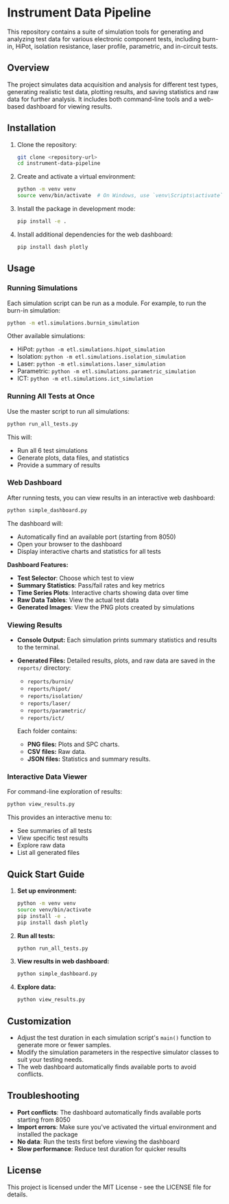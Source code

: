# Instrument Data Pipeline

This repository contains a suite of simulation tools for generating and analyzing test data for various electronic component tests, including burn-in, HiPot, isolation resistance, laser profile, parametric, and in-circuit tests.

## Overview

The project simulates data acquisition and analysis for different test types, generating realistic test data, plotting results, and saving statistics and raw data for further analysis. It includes both command-line tools and a web-based dashboard for viewing results.

## Installation

1. Clone the repository:
   ```bash
   git clone <repository-url>
   cd instrument-data-pipeline
   ```

2. Create and activate a virtual environment:
   ```bash
   python -m venv venv
   source venv/bin/activate  # On Windows, use `venv\Scripts\activate`
   ```

3. Install the package in development mode:
   ```bash
   pip install -e .
   ```

4. Install additional dependencies for the web dashboard:
   ```bash
   pip install dash plotly
   ```

## Usage

### Running Simulations

Each simulation script can be run as a module. For example, to run the burn-in simulation:

```bash
python -m etl.simulations.burnin_simulation
```

Other available simulations:
- HiPot: `python -m etl.simulations.hipot_simulation`
- Isolation: `python -m etl.simulations.isolation_simulation`
- Laser: `python -m etl.simulations.laser_simulation`
- Parametric: `python -m etl.simulations.parametric_simulation`
- ICT: `python -m etl.simulations.ict_simulation`

### Running All Tests at Once

Use the master script to run all simulations:

```bash
python run_all_tests.py
```

This will:
- Run all 6 test simulations
- Generate plots, data files, and statistics
- Provide a summary of results

### Web Dashboard

After running tests, you can view results in an interactive web dashboard:

```bash
python simple_dashboard.py
```

The dashboard will:
- Automatically find an available port (starting from 8050)
- Open your browser to the dashboard
- Display interactive charts and statistics for all tests

**Dashboard Features:**
- **Test Selector**: Choose which test to view
- **Summary Statistics**: Pass/fail rates and key metrics
- **Time Series Plots**: Interactive charts showing data over time
- **Raw Data Tables**: View the actual test data
- **Generated Images**: View the PNG plots created by simulations

### Viewing Results

- **Console Output:** Each simulation prints summary statistics and results to the terminal.
- **Generated Files:** Detailed results, plots, and raw data are saved in the `reports/` directory:
  - `reports/burnin/`
  - `reports/hipot/`
  - `reports/isolation/`
  - `reports/laser/`
  - `reports/parametric/`
  - `reports/ict/`

  Each folder contains:
  - **PNG files:** Plots and SPC charts.
  - **CSV files:** Raw data.
  - **JSON files:** Statistics and summary results.

### Interactive Data Viewer

For command-line exploration of results:

```bash
python view_results.py
```

This provides an interactive menu to:
- See summaries of all tests
- View specific test results
- Explore raw data
- List all generated files

## Quick Start Guide

1. **Set up environment:**
   ```bash
   python -m venv venv
   source venv/bin/activate
   pip install -e .
   pip install dash plotly
   ```

2. **Run all tests:**
   ```bash
   python run_all_tests.py
   ```

3. **View results in web dashboard:**
   ```bash
   python simple_dashboard.py
   ```

4. **Explore data:**
   ```bash
   python view_results.py
   ```

## Customization

- Adjust the test duration in each simulation script's `main()` function to generate more or fewer samples.
- Modify the simulation parameters in the respective simulator classes to suit your testing needs.
- The web dashboard automatically finds available ports to avoid conflicts.

## Troubleshooting

- **Port conflicts**: The dashboard automatically finds available ports starting from 8050
- **Import errors**: Make sure you've activated the virtual environment and installed the package
- **No data**: Run the tests first before viewing the dashboard
- **Slow performance**: Reduce test duration for quicker results

## License

This project is licensed under the MIT License - see the LICENSE file for details.
